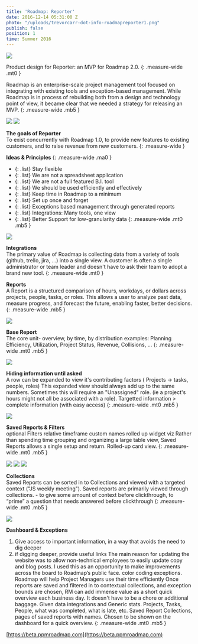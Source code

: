 ```yaml
---
title: 'Roadmap: Reporter'
date: 2016-12-14 05:31:00 Z
photo: "/uploads/trevorcarr-dot-info-roadmapreporter1.png"
publish: false
position: 1
time: Summer 2016
---
```


![](/uploads/trevorcarr-dot-info-roadmapreporter1.png)

Product design for Reporter: an MVP for Roadmap 2.0.
{: .measure-wide .mt0 }

Roadmap is an <span class="nobreak">enterprise-scale</span> project management tool focused on integrating with existing tools and <span class="nobreak">exception-based</span> management. While Roadmap is in process of rebuilding both from a design and technology point of view, it became clear that we needed a strategy for releasing an MVP.
{: .measure-wide .mb5 }

![](/uploads/trevorcarr-dot-info-roadmapreporter2.png)
![](/uploads/trevorcarr-dot-info-roadmapreporter4.png)

**The goals of Reporter**
<br>
To exist concurrently with Roadmap 1.0, to provide new features to existing customers, and to raise revenue from new customers.
{: .measure-wide }

**Ideas & Principles**
{: .measure-wide .ma0 }
- {: .list} Stay flexible
- {: .list} We are not a spreadsheet application
- {: .list} We are not a full featured B.I. tool
- {: .list} We should be used efficiently and effectively
- {: .list} Keep time in Roadmap to a minimum
- {: .list} Set up once and forget
- {: .list} Exceptions based management through generated reports
- {: .list} Integrations: Many tools, one view
- {: .list} Better Support for low-granularity data
{: .measure-wide .mt0 .mb5 }

![](/uploads/trevorcarr-dot-info-roadmapreporter3.png)

**Integrations**
<br>
The primary value of Roadmap is collecting data from a variety of tools (github, trello, jira, ...) into a single view. A customer is often a single administrator or team leader and doesn't have to ask their team to adopt a brand new tool.
{: .measure-wide .mt0 }

**Reports**
<br>
A Report is a structured comparison of hours, workdays, or dollars across projects, people, tasks, or roles. This allows a user to analyze past data, measure progress, and forecast the future, enabling faster, better decisions.
{: .measure-wide .mb5 }

![](/uploads/trevorcarr-dot-info-roadmapreporter5.png)

**Base Report**
<br>
The core unit-
overview, by time, by distribution
examples: Planning Efficiency, Utilization, Project Status, Revenue, Collisions, ...
{: .measure-wide .mt0 .mb5 }

![](/uploads/trevorcarr-dot-info-roadmapreporter6.png)

**Hiding information until asked**
<br>
A row can be expanded to view it's contributing factors ( Projects -> tasks, people, roles) This expanded view should always add up to the same numbers. Sometimes this will require an "Unassigned" role. (ie a project's hours might not all be associated with a role).
Targetted information > complete information (with easy access)
{: .measure-wide .mt0 .mb5 }

![](/uploads/trevorcarr-dot-info-roadmapreporter7.png)

**Saved Reports & Filters**
<br>
optional Filters
relative timeframe
custom names
rolled up widget viz
Rather than spending time grouping and organizing a large table view, Saved Reports allows a single setup and return. Rolled-up card view.
{: .measure-wide .mt0 .mb5 }

![](/uploads/trevorcarr-dot-info-roadmapreporter8.png)
![](/uploads/trevorcarr-dot-info-roadmapreporter9.png)
![](/uploads/trevorcarr-dot-info-roadmapreporter10.png)

**Collections**
<br>
Saved Reports can be sorted in to Collections and viewed with a targeted context ("JS weekly meeting").
Saved reports are primarily viewed through collections. - to give some amount of context before clickthrough, to “prime” a question that needs answered before clickthrough
{: .measure-wide .mt0 .mb5 }

![](/uploads/trevorcarr-dot-info-roadmapreporter11.png)

**Dashboard & Exceptions**
<br>
1.  Give access to important information, in a way that avoids the need to dig deeper
2.  if digging deeper, provide useful links
The main reason for updating the website was to allow non-technical employees to easily update copy and blog posts. I used this as an opportunity to make improvements across the board to Roadmap’s public face.
color coding exceptions. Roadmap will help Project Managers use their time efficiently
Once reports are saved and filtered in to contextual collections, and exception bounds are chosen, RM can add immense value as a short quick overview each business day. It doesn't have to be a chore or additional baggage. Given data integrations and
Generic stats. Projects, Tasks, People, what was completed, what is late, etc. Saved Report Collections, pages of saved reports with names. Chosen to be shown on the dashboard for a quick overview.
{: .measure-wide .mt0 .mb5 }


<span class="link dim out">[https://beta.ppmroadmap.com](https://beta.ppmroadmap.com)</span>
